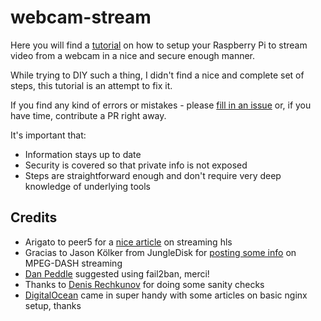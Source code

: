# webcam-stream

Here you will find a [tutorial](Tutorial.md) on how to setup your Raspberry Pi to stream video from a webcam in a nice and secure enough manner.

While trying to DIY such a thing, I didn't find a nice and complete set of steps, this tutorial is an attempt to fix it.
 
If you find any kind of errors or mistakes - please [fill in an issue](https://github.com/DeTeam/webcam-stream/issues/new) or, if you have time, contribute a PR right away.


It's important that:

* Information stays up to date
* Security is covered so that private info is not exposed
* Steps are straightforward enough and don't require very deep knowledge of underlying tools

## Credits

* Arigato to peer5 for a [nice article](https://docs.peer5.com/guides/setting-up-hls-live-streaming-server-using-nginx/) on streaming hls
* Gracias to Jason Kölker from JungleDisk for [posting some info](https://www.jungledisk.com/blog/2017/07/03/live-streaming-mpeg-dash-with-raspberry-pi-3/) on MPEG-DASH streaming
* [Dan Peddle](https://flarework.com/) suggested using fail2ban, merci!
* Thanks to [Denis Rechkunov](http://pragmader.me/) for doing some sanity checks
* [DigitalOcean](https://www.digitalocean.com/community/) came in super handy with some articles on basic nginx setup, thanks